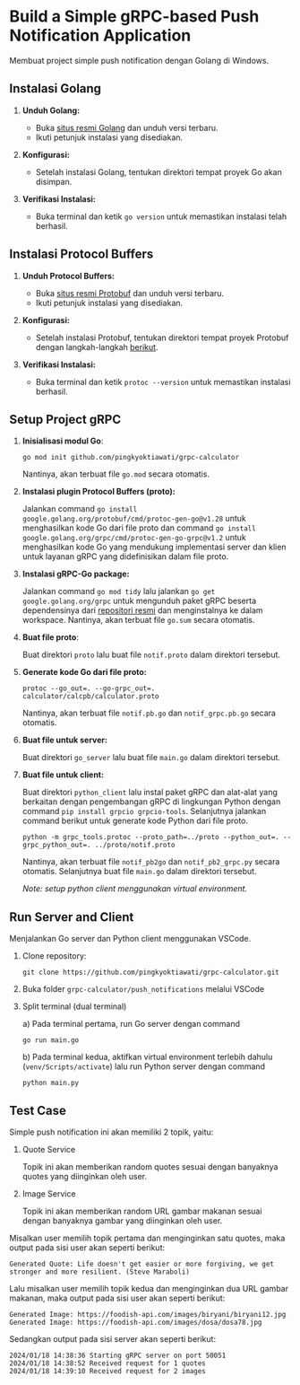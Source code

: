 
# Build a Simple gRPC-based Push Notification Application

Membuat project simple push notification dengan Golang di Windows.



## Instalasi Golang

1. **Unduh Golang:**
   - Buka [situs resmi Golang](https://golang.org/dl/) dan unduh versi terbaru.
   - Ikuti petunjuk instalasi yang disediakan.

2. **Konfigurasi:**
   - Setelah instalasi Golang, tentukan direktori tempat proyek Go akan disimpan. 

3. **Verifikasi Instalasi:**
   - Buka terminal dan ketik `go version` untuk memastikan instalasi telah berhasil.

## Instalasi Protocol Buffers
1. **Unduh Protocol Buffers:**
   - Buka [situs resmi Protobuf](https://developers.google.com/protocol-buffers) dan unduh versi terbaru.
   - Ikuti petunjuk instalasi yang disediakan.

2. **Konfigurasi:**
   - Setelah instalasi Protobuf, tentukan direktori tempat proyek Protobuf dengan langkah-langkah [berikut](https://www.geeksforgeeks.org/how-to-install-protocol-buffers-on-windows/).

3. **Verifikasi Instalasi:**
   - Buka terminal dan ketik `protoc --version` untuk memastikan instalasi berhasil.

## Setup Project gRPC

1. **Inisialisasi modul Go**:
   ```
   go mod init github.com/pingkyoktiawati/grpc-calculator
   ```
   Nantinya, akan terbuat file `go.mod` secara otomatis.

2. **Instalasi plugin Protocol Buffers (proto):**

   Jalankan command `go install google.golang.org/protobuf/cmd/protoc-gen-go@v1.28` untuk menghasilkan kode Go dari file proto dan command `go install google.golang.org/grpc/cmd/protoc-gen-go-grpc@v1.2` untuk menghasilkan kode Go yang mendukung implementasi server dan klien untuk layanan gRPC yang didefinisikan dalam file proto.

3. **Instalasi gRPC-Go package:**

    Jalankan command `go mod tidy` lalu jalankan `go get google.golang.org/grpc` untuk mengunduh paket gRPC beserta dependensinya dari [repositori resmi](https://github.com/grpc/grpc-go) dan menginstalnya ke dalam workspace. Nantinya, akan terbuat file `go.sum` secara otomatis.

4. **Buat file proto**:

   Buat direktori `proto` lalu buat file `notif.proto` dalam direktori tersebut.

5. **Generate kode Go dari file proto:**
   ```
   protoc --go_out=. --go-grpc_out=. calculator/calcpb/calculator.proto
   ```
   Nantinya, akan terbuat file `notif.pb.go` dan `notif_grpc.pb.go` secara otomatis.

6. **Buat file untuk server:**

   Buat direktori `go_server` lalu buat file `main.go` dalam direktori tersebut.

7. **Buat file untuk client:**

   Buat direktori `python_client` lalu instal paket gRPC dan alat-alat yang berkaitan dengan pengembangan gRPC di lingkungan Python dengan command `pip install grpcio grpcio-tools`. Selanjutnya jalankan command berikut untuk generate kode Python dari file proto.

   ```
   python -m grpc_tools.protoc --proto_path=../proto --python_out=. --grpc_python_out=. ../proto/notif.proto
   ```
   Nantinya, akan terbuat file `notif_pb2go` dan `notif_pb2_grpc.py` secara otomatis. Selanjutnya buat file `main.go` dalam direktori tersebut.

   _Note: setup python client menggunakan virtual environment._

## Run Server and Client

Menjalankan Go server dan Python client menggunakan VSCode.

1. Clone repository:

   ```git clone https://github.com/pingkyoktiawati/grpc-calculator.git```

2. Buka folder `grpc-calculator/push_notifications` melalui VSCode

3. Split terminal (dual terminal)
   
   a) Pada terminal pertama, run Go server dengan command 
      
      `go run main.go`
   
   b) Pada terminal kedua, aktifkan virtual environment terlebih dahulu (`venv/Scripts/activate`) lalu run Python server dengan command 
      
      `python main.py`


## Test Case

Simple push notification ini akan memiliki 2 topik, yaitu:
1. Quote Service

   Topik ini akan memberikan random quotes sesuai dengan banyaknya quotes yang diinginkan oleh user.

2. Image Service

   Topik ini akan memberikan random URL gambar makanan sesuai dengan banyaknya gambar yang diinginkan oleh user.

Misalkan user memilih topik pertama dan menginginkan satu quotes, maka output pada sisi user akan seperti berikut:

```
Generated Quote: Life doesn't get easier or more forgiving, we get stronger and more resilient. (Steve Maraboli)
```

Lalu misalkan user memilih topik kedua dan menginginkan dua URL gambar makanan, maka output pada sisi user akan seperti berikut:

```
Generated Image: https://foodish-api.com/images/biryani/biryani12.jpg
Generated Image: https://foodish-api.com/images/dosa/dosa78.jpg
```

Sedangkan output pada sisi server akan seperti berikut:

```
2024/01/18 14:38:36 Starting gRPC server on port 50051
2024/01/18 14:38:52 Received request for 1 quotes
2024/01/18 14:39:10 Received request for 2 images
```

